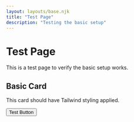 ```yaml
---
layout: layouts/base.njk
title: "Test Page"
description: "Testing the basic setup"
---
```


# Test Page

This is a test page to verify the basic setup works.

<div class="card max-w-md mx-auto mt-8">
  <h2 class="text-xl font-semibold mb-4">Basic Card</h2>
  <p class="text-gray-600 dark:text-gray-400">This card should have Tailwind styling applied.</p>
  <button class="mt-4 px-4 py-2 bg-primary-500 text-white rounded hover:bg-primary-600 transition-colors">
    Test Button
  </button>
</div>